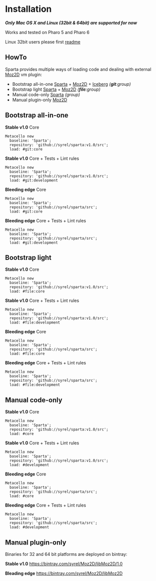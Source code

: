 # Installation

___Only Mac OS X and Linux (32bit & 64bit) are supported for now___

Works and tested on Pharo 5 and Pharo 6

Linux 32bit users please first [readme](http://example.com)

## HowTo

Sparta provides multiple ways of loading code and dealing with external [Moz2D](https://github.com/syrel/Moz2D) vm plugin:

- Bootstrap all-in-one [Sparta](https://github.com/syrel/Sparta) + [Moz2D](https://github.com/syrel/Moz2D) + [Iceberg](https://github.com/npasserini/iceberg) *(__git__:group)*
- Bootstrap light [Sparta](https://github.com/syrel/Sparta) + [Moz2D](https://github.com/syrel/Moz2D) *(__file__:group)*
- Manual code-only [Sparta](https://github.com/syrel/Sparta) *(group)*
- Manual plugin-only [Moz2D](https://github.com/syrel/Moz2D)

## Bootstrap all-in-one

**Stable v1.0** Core
```
Metacello new
  baseline: 'Sparta';
  repository: 'github://syrel/sparta:v1.0/src';
  load: #git:core
```

**Stable v1.0** Core + Tests + Lint rules
```
Metacello new
  baseline: 'Sparta';
  repository: 'github://syrel/sparta:v1.0/src';
  load: #git:development
```

**Bleeding edge** Core
```
Metacello new
  baseline: 'Sparta';
  repository: 'github://syrel/sparta/src';
  load: #git:core
```

**Bleeding edge** Core + Tests + Lint rules
```
Metacello new
  baseline: 'Sparta';
  repository: 'github://syrel/sparta/src';
  load: #git:development
```

## Bootstrap light

**Stable v1.0** Core
```
Metacello new
  baseline: 'Sparta';
  repository: 'github://syrel/sparta:v1.0/src';
  load: #file:core
```

**Stable v1.0** Core + Tests + Lint rules
```
Metacello new
  baseline: 'Sparta';
  repository: 'github://syrel/sparta:v1.0/src';
  load: #file:development
```

**Bleeding edge** Core
```
Metacello new
  baseline: 'Sparta';
  repository: 'github://syrel/sparta/src';
  load: #file:core
```

**Bleeding edge** Core + Tests + Lint rules
```
Metacello new
  baseline: 'Sparta';
  repository: 'github://syrel/sparta/src';
  load: #file:development
```

## Manual code-only

**Stable v1.0** Core
```
Metacello new
  baseline: 'Sparta';
  repository: 'github://syrel/sparta:v1.0/src';
  load: #core
```

**Stable v1.0** Core + Tests + Lint rules
```
Metacello new
  baseline: 'Sparta';
  repository: 'github://syrel/sparta:v1.0/src';
  load: #development
```

**Bleeding edge** Core
```
Metacello new
  baseline: 'Sparta';
  repository: 'github://syrel/sparta/src';
  load: #core
```

**Bleeding edge** Core + Tests + Lint rules
```
Metacello new
  baseline: 'Sparta';
  repository: 'github://syrel/sparta/src';
  load: #development
```

## Manual plugin-only

Binaries for 32 and 64 bit platforms are deployed on bintray:

**Stable v1.0**
https://bintray.com/syrel/Moz2D/libMoz2D/1.0

**Bleading edge**
https://bintray.com/syrel/Moz2D/libMoz2D
